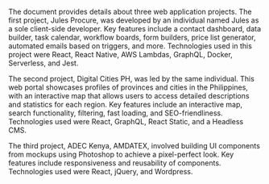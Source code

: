  The document provides details about three web application projects. The first project, Jules Procure, was developed by an individual named Jules as a sole client-side developer. Key features include a contact dashboard, data builder, task calendar, workflow boards, form builders, price list generator, automated emails based on triggers, and more. Technologies used in this project were React, React Native, AWS Lambdas, GraphQL, Docker, Serverless, and Jest.

   The second project, Digital Cities PH, was led by the same individual. This web portal showcases profiles of provinces and cities in the Philippines, with an interactive map that allows users to access detailed descriptions and statistics for each region. Key features include an interactive map, search functionality, filtering, fast loading, and SEO-friendliness. Technologies used were React, GraphQL, React Static, and a Headless CMS.

   The third project, ADEC Kenya, AMDATEX, involved building UI components from mockups using Photoshop to achieve a pixel-perfect look. Key features include responsiveness and reusability of components. Technologies used were React, jQuery, and Wordpress.